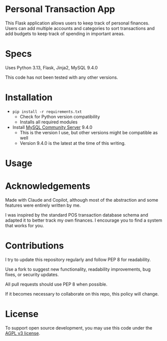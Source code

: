 # Personal Transaction App

This Flask application allows users to keep track of personal finances. 
Users can add multiple accounts and categories to sort transactions and add budgets to keep track of spending in important areas.

# Specs

Uses Python 3.13, Flask, Jinja2, MySQL 9.4.0

This code has not been tested with any other versions.

# Installation
- `pip install -r requirements.txt`
    - Check for Python version compatibility
    - Installs all required modules
- Install [MySQL Community Server](https://dev.mysql.com/downloads/mysql/) 9.4.0
    - This is the version I use, but other versions might be compatible as well
    - Version 9.4.0 is the latest at the time of this writing.

# Usage

# Acknowledgements
Made with Claude and Copilot, although most of the abstraction and some features were entirely written by me.

I was inspired by the standard POS transaction database schema and adapted it to better track my own finances. I encourage you to find a system that works for you.

# Contributions
I try to update this repository regularly and follow PEP 8 for readability.

Use a fork to suggest new functionality, readability improvements, bug fixes, or security updates.

All pull requests should use PEP 8 when possible.

If it becomes necessary to collaborate on this repo, this policy will change.

# License
To support open source development, you may use this code under the [AGPL v3 license](LICENSE).